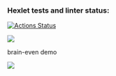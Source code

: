### Hexlet tests and linter status:
[![Actions Status](https://github.com/vitaly-bv/frontend-project-lvl1/workflows/hexlet-check/badge.svg)](https://github.com/vitaly-bv/frontend-project-lvl1/actions)

<a href="https://codeclimate.com/github/vitaly-bv/frontend-project-lvl1/maintainability"><img src="https://api.codeclimate.com/v1/badges/e061892faa2e51116b37/maintainability" /></a>

brain-even demo

<a href="https://asciinema.org/a/Q5OKiaJBnKvDvpgbPHKcSvt0h" target="_blank"><img src="https://asciinema.org/a/Q5OKiaJBnKvDvpgbPHKcSvt0h.svg" /></a>
